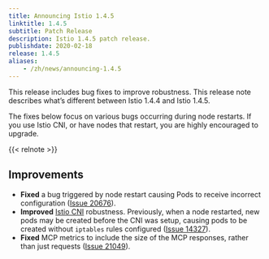 ```yaml
---
title: Announcing Istio 1.4.5
linktitle: 1.4.5
subtitle: Patch Release
description: Istio 1.4.5 patch release.
publishdate: 2020-02-18
release: 1.4.5
aliases:
    - /zh/news/announcing-1.4.5
---
```


This release includes bug fixes to improve robustness. This release note describes what’s different between Istio 1.4.4 and Istio 1.4.5.

The fixes below focus on various bugs occurring during node restarts. If you use Istio CNI, or have nodes that restart, you are highly encouraged to upgrade.

{{< relnote >}}

## Improvements

- **Fixed** a bug triggered by node restart causing Pods to receive incorrect configuration ([Issue 20676](https://github.com/istio/istio/issues/20676)).
- **Improved** [Istio CNI](/zh/docs/setup/additional-setup/cni/) robustness. Previously, when a node restarted, new pods may be created before the CNI was setup, causing pods to be created without `iptables` rules configured ([Issue 14327](https://github.com/istio/istio/issues/14327)).
- **Fixed** MCP metrics to include the size of the MCP responses, rather than just requests ([Issue 21049](https://github.com/istio/istio/issues/21049)).
